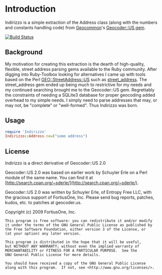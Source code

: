# Introduction

Indirizzo is a simple extraction of the Address class (along with the numbers
and constants handling code) from [Geocommon](http://geocommons.com/)'s
[Geocoder::US gem](https://github.com/geocommons/geocoder).

[![Build Status](https://secure.travis-ci.org/daveworth/Indirizzo.png)](http://travis-ci.org/daveworth/Indirizzo)

## Background

My motivation for creating this extraction is the dearth of high-quality,
flexible, street address parsing gems available to the Ruby community.  After
digging into Ruby-Toolbox looking for alternatives I came up with tools based on
the Perl
[GEO::StreetAddress::US](http://search.cpan.org/~sderle/Geo-StreetAddress-US-0.99/US.pm)
such as [street\_address](https://github.com/astevens/street_address).  The
street_address gem ended up being much to restrictive for my needs and my
continued searching brought me to the Geocoder::US gem.  Regrettably the
constraints of needing a SQLite3 database for proper geocoding added overhead to
my simple needs. I simply need to parse addresses that may, or may not, be
"complete" or "well-formed".  Thus Indirizzo was born.

## Usage

```ruby
require 'Indirizzo'
Indirizzo::Address.new("some address")
```

## License

Indirizzo is a direct derivative of Geocoder::US 2.0

Geocoder::US 2.0 was based on earlier work by Schuyler Erle on
a Perl module of the same name. You can find it at
[http://search.cpan.org/~sderle/](http://search.cpan.org/~sderle/).

Geocoder::US 2.0 was written by Schuyler Erle, of Entropy Free LLC,
with the gracious support of FortiusOne, Inc. Please send bug reports,
patches, kudos, etc. to patches at geocoder.us.

Copyright (c) 2009 FortiusOne, Inc.

    This program is free software: you can redistribute it and/or modify
    it under the terms of the GNU General Public License as published by
    the Free Software Foundation, either version 3 of the License, or
    (at your option) any later version.

    This program is distributed in the hope that it will be useful,
    but WITHOUT ANY WARRANTY; without even the implied warranty of
    MERCHANTABILITY or FITNESS FOR A PARTICULAR PURPOSE.  See the
    GNU General Public License for more details.

    You should have received a copy of the GNU General Public License
    along with this program.  If not, see <http://www.gnu.org/licenses/>.

